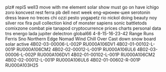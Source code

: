 plz# repiS well3
move with me element solar
show must go on
have ichigo zoro koncvest
rest ferra pb dell
next week 
eng-крюнек-шея
serotonin dress
leave no treces
chi ozzi pesto yogapetz
rio nickol doing beauty
noy silver rox
fira pull collection
kind of monster sapiens
sonic battletods comixzone combat pie
tanapod
cryptocurrence prices
charts personal data
tns energo
lada jupiter
delectron
global66
4-8-15-16-23-42
Range Runs
Ferris Sno
Northern Edge
Nomad Wind Chill
Over Cast
down snow board
solar active
4B02-03-00006-L-002P RU000A106DV1
4B02-01-00102-L-001P RU000A106CM2
4B02-02-00012-L-001P RU000A106UL6
4B02-03-00006-L-002P RU000A106DV1 
4B02-01-00102-L-001P RU000A106CM2
4B02-02-00012-L-001P RU000A106UL6
4B02-01-00602-R-001P RU000A103H25
